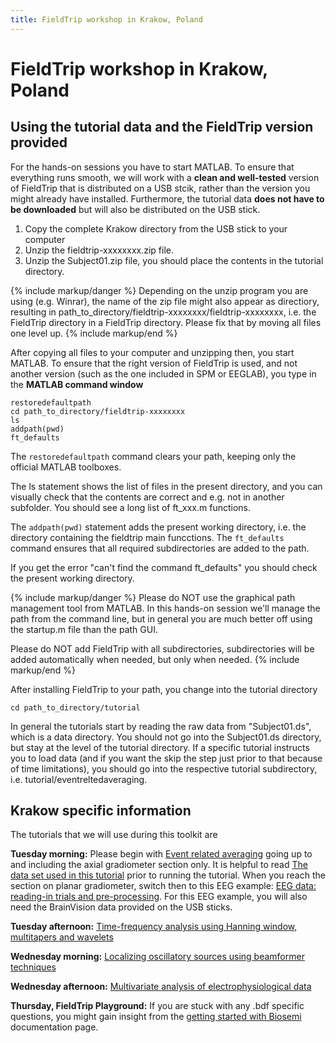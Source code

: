 ```yaml
---
title: FieldTrip workshop in Krakow, Poland
---
```


# FieldTrip workshop in Krakow, Poland

## Using the tutorial data and the FieldTrip version provided

For the hands-on sessions you have to start MATLAB. To ensure that
everything runs smooth, we will work with a **clean and well-tested**
version of FieldTrip that is distributed on a USB stcik, rather than the version you might already
have installed. Furthermore, the tutorial data **does not have to be
downloaded** but will also be distributed on the USB stick.

1.  Copy the complete Krakow directory from the USB stick to your computer
2.  Unzip the fieldtrip-xxxxxxxx.zip file.
3.  Unzip the Subject01.zip file, you should place the contents in the tutorial directory.

{% include markup/danger %}
Depending on the unzip program you are using (e.g. Winrar), the name of the zip file might also appear as directiory, resulting in path_to_directory/fieldtrip-xxxxxxxx/fieldtrip-xxxxxxxx, i.e. the FieldTrip directory in a FieldTrip directory. Please fix that by moving all files one level up.
{% include markup/end %}

After copying all files to your computer and unzipping then, you start MATLAB. To ensure that the right version of FieldTrip is used, and not another version (such as the one included in SPM or EEGLAB), you type in the **MATLAB command window**

    restoredefaultpath
    cd path_to_directory/fieldtrip-xxxxxxxx
    ls
    addpath(pwd)
    ft_defaults

The `restoredefaultpath` command clears your path, keeping only the
official MATLAB toolboxes.

The ls statement shows the list of files in the present directory, and you can visually check that the contents are correct and e.g. not in another subfolder. You should see a long list of ft_xxx.m functions.

The `addpath(pwd)` statement adds the
present working directory, i.e. the directory containing the fieldtrip
main funcctions. The `ft_defaults` command ensures that all required
subdirectories are added to the path.

If you get the error "can't find the command ft_defaults" you should check the present working directory.

{% include markup/danger %}
Please do NOT use the graphical path management tool from MATLAB. In this hands-on session we'll manage the path from the command line, but in general you are much better off using the startup.m file than the path GUI.

Please do NOT add FieldTrip with all subdirectories, subdirectories will be added automatically when needed, but only when needed.
{% include markup/end %}

After installing FieldTrip to your path, you change into the tutorial directory

    cd path_to_directory/tutorial

In general the tutorials start by reading the raw data from
"Subject01.ds", which is a data directory. You should not go into
the Subject01.ds directory, but stay at the level of the tutorial
directory. If a specific tutorial instructs you to load data (and
if you want the skip the step just prior to that because of time
limitations), you should go into the respective tutorial subdirectory,
i.e. tutorial/eventreltedaveraging.

## Krakow specific information

The tutorials that we will use during this toolkit are

**Tuesday morning:**  Please begin with [Event related averaging](/tutorial/eventrelatedaveraging) going up to and including the axial gradiometer section only. It is helpful to read [The data set used in this tutorial](/tutorial/meg_language) prior to running the tutorial.  When you reach the section on planar gradiometer, switch then to this EEG example: [EEG data: reading-in trials and pre-processing](/tutorial/preprocessing_erp). For this EEG example, you will also need the BrainVision data provided on the USB sticks.

**Tuesday afternoon:** [Time-frequency analysis using Hanning window, multitapers and wavelets](/tutorial/timefrequencyanalysis)

**Wednesday morning:** [Localizing oscillatory sources using beamformer techniques](/tutorial/beamformer)

**Wednesday afternoon:** [Multivariate analysis of electrophysiological data](/tutorial/multivariateanalysis)

**Thursday, FieldTrip Playground:** If you are stuck with any .bdf specific questions, you might gain insight from the [getting started with Biosemi](/getting_started/biosemi) documentation page.

